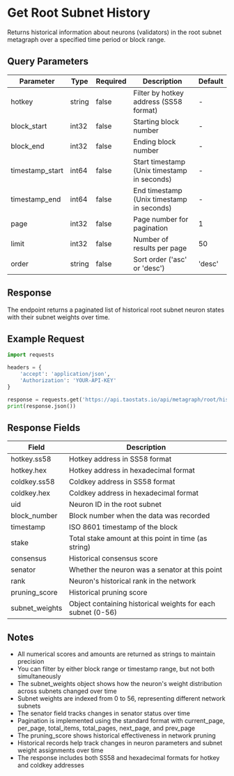 # Get Root Subnet History

Returns historical information about neurons (validators) in the root subnet metagraph over a specified time period or block range.

## Query Parameters
| Parameter | Type | Required | Description | Default |
|-----------|------|----------|-------------|---------|
| hotkey | string | false | Filter by hotkey address (SS58 format) | - |
| block_start | int32 | false | Starting block number | - |
| block_end | int32 | false | Ending block number | - |
| timestamp_start | int64 | false | Start timestamp (Unix timestamp in seconds) | - |
| timestamp_end | int64 | false | End timestamp (Unix timestamp in seconds) | - |
| page | int32 | false | Page number for pagination | 1 |
| limit | int32 | false | Number of results per page | 50 |
| order | string | false | Sort order ('asc' or 'desc') | 'desc' |

## Response
The endpoint returns a paginated list of historical root subnet neuron states with their subnet weights over time.

## Example Request

```python
import requests

headers = {
    'accept': 'application/json',
    'Authorization': 'YOUR-API-KEY'
}

response = requests.get('https://api.taostats.io/api/metagraph/root/history/v1', headers=headers)
print(response.json())
```

## Response Fields
| Field | Description |
|-------|-------------|
| hotkey.ss58 | Hotkey address in SS58 format |
| hotkey.hex | Hotkey address in hexadecimal format |
| coldkey.ss58 | Coldkey address in SS58 format |
| coldkey.hex | Coldkey address in hexadecimal format |
| uid | Neuron ID in the root subnet |
| block_number | Block number when the data was recorded |
| timestamp | ISO 8601 timestamp of the block |
| stake | Total stake amount at this point in time (as string) |
| consensus | Historical consensus score |
| senator | Whether the neuron was a senator at this point |
| rank | Neuron's historical rank in the network |
| pruning_score | Historical pruning score |
| subnet_weights | Object containing historical weights for each subnet (0-56) |

## Notes
- All numerical scores and amounts are returned as strings to maintain precision
- You can filter by either block range or timestamp range, but not both simultaneously
- The subnet_weights object shows how the neuron's weight distribution across subnets changed over time
- Subnet weights are indexed from 0 to 56, representing different network subnets
- The senator field tracks changes in senator status over time
- Pagination is implemented using the standard format with current_page, per_page, total_items, total_pages, next_page, and prev_page
- The pruning_score shows historical effectiveness in network pruning
- Historical records help track changes in neuron parameters and subnet weight assignments over time
- The response includes both SS58 and hexadecimal formats for hotkey and coldkey addresses 
